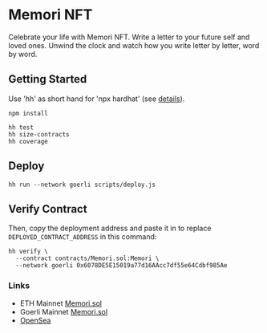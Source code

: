 # Memori NFT

Celebrate your life with Memori NFT. Write a letter to your future self and loved ones. Unwind the clock and watch how you write letter by letter, word by word.

## Getting Started

Use 'hh' as short hand for 'npx hardhat' (see [details](https://hardhat.org/hardhat-runner/docs/guides/command-line-completion)).

```
npm install

hh test
hh size-contracts
hh coverage
```

## Deploy

```shell
hh run --network goerli scripts/deploy.js
```

## Verify Contract

Then, copy the deployment address and paste it in to replace `DEPLOYED_CONTRACT_ADDRESS` in this command:

```shell
hh verify \
  --contract contracts/Memori.sol:Memori \
  --network goerli 0x6078DE5E15019a77d16AAcc7df55e64Cdbf985Ae
```

### Links

- ETH Mainnet [Memori.sol](https://etherscan.io/address/0x8d6001ef522517fcd71ee746d649e4553b281cec)
- Goerli Mainnet [Memori.sol](hhttps://goerli.etherscan.io/address/0x6078DE5E15019a77d16AAcc7df55e64Cdbf985Ae)
- [OpenSea](https://opensea.io/collection/memori-nft)
